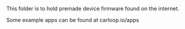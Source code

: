 This folder is to hold premade device firmware found on the internet.

Some example apps can be found at carloop.io/apps
